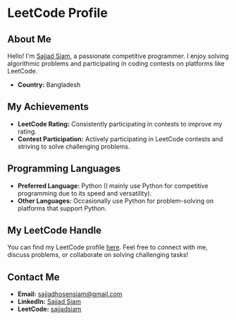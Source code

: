 # LeetCode Profile

## About Me

Hello! I'm [Sajjad Siam](https://leetcode.com/sajjadsiam13), a passionate competitive programmer. I enjoy solving algorithmic problems and participating in coding contests on platforms like LeetCode.

- **Country:** Bangladesh

## My Achievements

- **LeetCode Rating:** Consistently participating in contests to improve my rating.
- **Contest Participation:** Actively participating in LeetCode contests and striving to solve challenging problems.

## Programming Languages

- **Preferred Language:** Python (I mainly use Python for competitive programming due to its speed and versatility).
- **Other Languages:** Occasionally use Python for problem-solving on platforms that support Python.

## My LeetCode Handle

You can find my LeetCode profile [here](https://leetcode.com/sajjadsiam13). Feel free to connect with me, discuss problems, or collaborate on solving challenging tasks!

## Contact Me

- **Email:** [sajjadhosensiam@gmail.com](mailto:sajjadhosensiam@gmail.com)
- **LinkedIn:** [Sajjad Siam](https://www.linkedin.com/in/sajjadsiam/)
- **LeetCode:** [sajjadsiam](https://leetcode.com/sajjadsiam)
